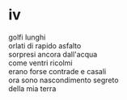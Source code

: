 # iv

golfi lunghi  
orlati di rapido asfalto  
sorpresi ancora dall'acqua  
come ventri ricolmi  
erano forse contrade e casali  
ora sono nascondimento segreto  
della mia terra

